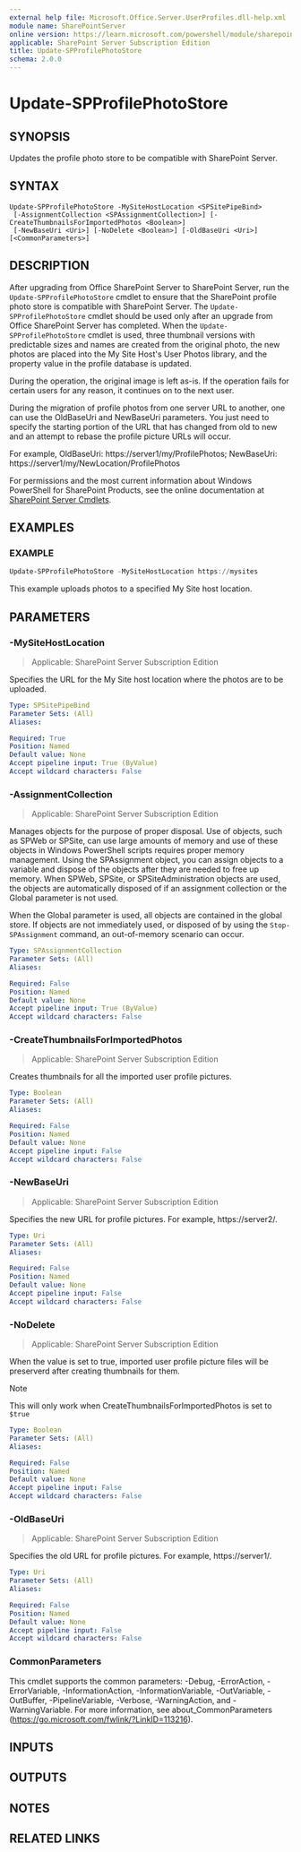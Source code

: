 ```yaml
---
external help file: Microsoft.Office.Server.UserProfiles.dll-help.xml
module name: SharePointServer
online version: https://learn.microsoft.com/powershell/module/sharepoint-server/update-spprofilephotostore
applicable: SharePoint Server Subscription Edition
title: Update-SPProfilePhotoStore
schema: 2.0.0
---
```


# Update-SPProfilePhotoStore

## SYNOPSIS
Updates the profile photo store to be compatible with SharePoint Server.

## SYNTAX

```
Update-SPProfilePhotoStore -MySiteHostLocation <SPSitePipeBind>
 [-AssignmentCollection <SPAssignmentCollection>] [-CreateThumbnailsForImportedPhotos <Boolean>]
 [-NewBaseUri <Uri>] [-NoDelete <Boolean>] [-OldBaseUri <Uri>] [<CommonParameters>]
```

## DESCRIPTION
After upgrading from Office SharePoint Server to SharePoint Server, run the `Update-SPProfilePhotoStore` cmdlet to ensure that the SharePoint profile photo store is compatible with SharePoint Server.
The `Update-SPProfilePhotoStore` cmdlet should be used only after an upgrade from Office SharePoint Server has completed.
When the `Update-SPProfilePhotoStore` cmdlet is used, three thumbnail versions with predictable sizes and names are created from the original photo, the new photos are placed into the My Site Host's User Photos library, and the property value in the profile database is updated.

During the operation, the original image is left as-is.
If the operation fails for certain users for any reason, it continues on to the next user.

During the migration of profile photos from one server URL to another, one can use the OldBaseUri and NewBaseUri parameters.
You just need to specify the starting portion of the URL that has changed from old to new and an attempt to rebase the profile picture URLs will occur.

For example, OldBaseUri: https://server1/my/ProfilePhotos; NewBaseUri: https://server1/my/NewLocation/ProfilePhotos

For permissions and the most current information about Windows PowerShell for SharePoint Products, see the online documentation at [SharePoint Server Cmdlets](https://learn.microsoft.com/powershell/sharepoint/sharepoint-server/sharepoint-server-cmdlets).

## EXAMPLES

### EXAMPLE
```powershell
Update-SPProfilePhotoStore -MySiteHostLocation https://mysites
```

This example uploads photos to a specified My Site host location.

## PARAMETERS

### -MySiteHostLocation

> Applicable: SharePoint Server Subscription Edition

Specifies the URL for the My Site host location where the photos are to be uploaded.

```yaml
Type: SPSitePipeBind
Parameter Sets: (All)
Aliases:

Required: True
Position: Named
Default value: None
Accept pipeline input: True (ByValue)
Accept wildcard characters: False
```

### -AssignmentCollection

> Applicable: SharePoint Server Subscription Edition

Manages objects for the purpose of proper disposal.
Use of objects, such as SPWeb or SPSite, can use large amounts of memory and use of these objects in Windows PowerShell scripts requires proper memory management.
Using the SPAssignment object, you can assign objects to a variable and dispose of the objects after they are needed to free up memory.
When SPWeb, SPSite, or SPSiteAdministration objects are used, the objects are automatically disposed of if an assignment collection or the Global parameter is not used.

When the Global parameter is used, all objects are contained in the global store.
If objects are not immediately used, or disposed of by using the `Stop-SPAssignment` command, an out-of-memory scenario can occur.

```yaml
Type: SPAssignmentCollection
Parameter Sets: (All)
Aliases:

Required: False
Position: Named
Default value: None
Accept pipeline input: True (ByValue)
Accept wildcard characters: False
```

### -CreateThumbnailsForImportedPhotos

> Applicable: SharePoint Server Subscription Edition

Creates thumbnails for all the imported user profile pictures.

```yaml
Type: Boolean
Parameter Sets: (All)
Aliases:

Required: False
Position: Named
Default value: None
Accept pipeline input: False
Accept wildcard characters: False
```

### -NewBaseUri

> Applicable: SharePoint Server Subscription Edition

Specifies the new URL for profile pictures.
For example, https://server2/.

```yaml
Type: Uri
Parameter Sets: (All)
Aliases:

Required: False
Position: Named
Default value: None
Accept pipeline input: False
Accept wildcard characters: False
```

### -NoDelete

> Applicable: SharePoint Server Subscription Edition

When the value is set to true, imported user profile picture files will be preserverd after creating thumbnails for them.
> [!NOTE]
> This will only work when CreateThumbnailsForImportedPhotos is set to `$true`

```yaml
Type: Boolean
Parameter Sets: (All)
Aliases:

Required: False
Position: Named
Default value: None
Accept pipeline input: False
Accept wildcard characters: False
```

### -OldBaseUri

> Applicable: SharePoint Server Subscription Edition

Specifies the old URL for profile pictures.
For example, https://server1/.

```yaml
Type: Uri
Parameter Sets: (All)
Aliases:

Required: False
Position: Named
Default value: None
Accept pipeline input: False
Accept wildcard characters: False
```

### CommonParameters
This cmdlet supports the common parameters: -Debug, -ErrorAction, -ErrorVariable, -InformationAction, -InformationVariable, -OutVariable, -OutBuffer, -PipelineVariable, -Verbose, -WarningAction, and -WarningVariable. For more information, see about_CommonParameters (https://go.microsoft.com/fwlink/?LinkID=113216).

## INPUTS

## OUTPUTS

## NOTES

## RELATED LINKS
